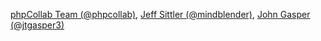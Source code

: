 [phpCollab Team (@phpcollab)](https://github.com/phpcollab/), [Jeff Sittler (@mindblender)](https://github.com/mindblender/), [John Gasper (@jtgasper3)](https://github.com/jtgasper3/)
